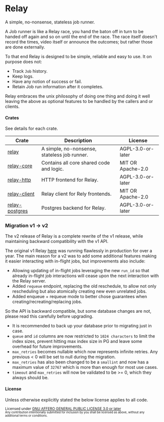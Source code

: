# Relay
A simple, no-nonsense, stateless job runner.

A Job runner is like a Relay race, you hand the baton off in turn to be handed off again and so on until the end of the race. 
The race itself doesn't record the times, video itself or announce the outcomes; but rather those are done externally.

To that end Relay is designed to be simple, reliable and easy to use. 
It on purpose does not:
- Track `Job` history.
- Keep logs.
- Have any notion of success or fail.
- Retain Job run information after it completes.

Relay embraces the unix philosophy of doing one thing and doing it well leaving the above as optional features to be handled
by the callers and or clients.

#### Crates
See details for each crate.

| Crate                                        | Description                                  | License           |
|----------------------------------------------|----------------------------------------------|-------------------|
| [relay](./relay/README.md)                   | A simple, no-nonsense, stateless job runner. | AGPL-3.0-or-later |
| [relay-core](./relay-core/README.md)         | Contains all core shared code and logic.     | MIT OR Apache-2.0 |
| [relay-http](./relay-http/README.md)         | HTTP frontend for Relay.                     | AGPL-3.0-or-later |
| [relay-client](./relay-client/README.md)     | Relay client for Rely frontends.             | MIT OR Apache-2.0 |          
| [relay-postgres](./relay-postgres/README.md) | Postgres backend for Relay.                  | AGPL-3.0-or-later |


### Migration v1 -> v2
The v2 release of Relay is a complete rewrite of the v1 release, while maintaining backward compatibility with the v1 API.

The original v1 Relay [here](https://github.com/rust-playground/relay-rs) was running flawlessly in production for over 
a year. The main reason for a v2 was to add some additional features making it easier interacting with in-flight jobs, 
but improvements also include:
- Allowing updating of in-flight jobs leveraging the new `run_id` so that already in-flight job interactions will cease upon the next interaction with the Relay server.
- Added `requeue` endpoint, replacing the old reschedule, to allow not only rescheduling but also atomically creating new even unrelated jobs.
- Added enqueue + requeue mode to better chose guarantees when creating/recreating/replacing jobs.


So the API is backward compatible, but some database changes are not, please read this carefully before upgrading. 
- It is recommended to back up your database prior to migrating just in case.
- `queue` and `id` columns are now restricted to `1024 characters` to limit the index sizes, prevent hitting max index size in PG and leave some overhead for future improvements.
- `max_retries` becomes nullable which now represents infinite retries. Any previous < 0 will be set to null during the migration.
- `max_retries` has also been changed to be a `smallint` and now has a maximum value of `32767` which is more than enough for most use cases.
- `timeout` and `max_retries` will now be validated to be >= 0, which they always should be.


#### License

Unless otherwise explicitly stated the below license applies to all code.

<sup>
Licensed under <a href="LICENSE">GNU AFFERO GENERAL PUBLIC LICENSE 3.0 or later</a>

<br>

<sub>
Any contribution intentionally submitted for inclusion by you shall be licensed as above, without any additional terms or conditions.
</sub>
